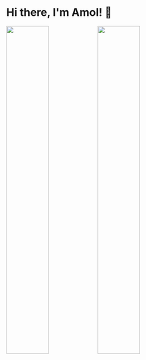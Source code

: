# Hi there, I'm Amol! 👋
<img align="left" width ="47%" src="https://github-readme-stats.vercel.app/api?username=amolj98&show_icons=true&theme=radical" />
<img align="left" width ="47%" src="https://github-readme-stats.vercel.app/api/top-langs/?username=amolj98&layout=compact" /> 

